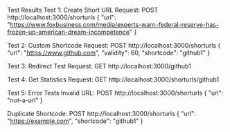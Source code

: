 Test Results
Test 1: Create Short URL
Request:
POST http://localhost:3000/shorturls
{
  "url": "https://www.foxbusiness.com/media/experts-warn-federal-reserve-has-frozen-up-american-dream-incompetence"
}

Test 2: Custom Shortcode
Request:
POST http://localhost:3000/shorturls
{
  "url": "https://www.github.com",
  "validity": 60,
  "shortcode": "github1"
}

Test 3: Redirect Test
Request:
GET http://localhost:3000/github1

Test 4: Get Statistics
Request:
GET http://localhost:3000/shorturls/github1

Test 5: Error Tests
Invalid URL:
POST http://localhost:3000/shorturls
{
  "url": "not-a-url"
}

Duplicate Shortcode:
POST http://localhost:3000/shorturls
{
  "url": "https://example.com",
  "shortcode": "github1"
}